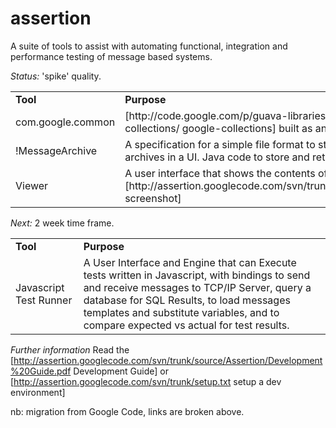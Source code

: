 # assertion
A suite of tools to assist with automating functional, integration and performance testing of message based systems.

*Status:* 'spike' quality.

<table>
<tr><td> <b>Tool</b> </td><td> <b>Purpose</b></td></tr>
<tr><td> com.google.common </td><td> [http://code.google.com/p/guava-libraries/ guava] and [http://code.google.com/p/google-collections/ google-collections] built as an osgi bundle </td></tr>
<tr><td> !MessageArchive </td><td> A specification for a simple file format to store messages, optimized for the display of large archives in a UI. Java code to store and retrieve from a !MessageArchive </td></tr>
<tr><td> Viewer </td><td> A user interface that shows the contents of a !MessageArchive as an sequence diagram. [http://assertion.googlecode.com/svn/trunk/source/Assertion/AssertionSequenceDiagram.png screenshot] </td></tr>
</table>

*Next:* 2 week time frame.

<table>
<tr><td> <b>Tool</b> </td><td> <b>Purpose</b> </td></tr>
<tr><td> Javascript Test Runner </td><td> A User Interface and Engine that can Execute tests written in Javascript, with bindings to send and receive messages to TCP/IP Server, query a database for SQL Results, to load messages templates and substitute variables, and to compare expected vs actual for test results. </td></tr>
</table>

*Further information*
Read the [http://assertion.googlecode.com/svn/trunk/source/Assertion/Development%20Guide.pdf Development Guide] or [http://assertion.googlecode.com/svn/trunk/setup.txt setup a dev environment]

nb: migration from Google Code, links are broken above.
